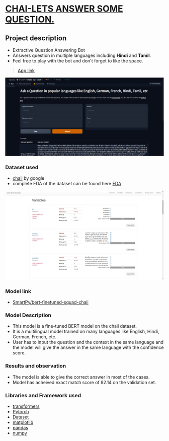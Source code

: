 # <U>**CHAI-LETS ANSWER SOME QUESTION.**</U>

## Project description
- Extractive Question Answering Bot
- Answers question in multiple languages including **Hindi** and **Tamil**.
- Feel free to play with the bot and don't forget to like the space.
> [App link](https://huggingface.co/spaces/SmartPy/chaii-qa-task)

![Screenshot](./images/app.gif)


### Dataset used 
- [chaii](https://www.kaggle.com/c/chaii-hindi-and-tamil-question-answering) by google
- complete EDA of the dataset can be found here [EDA](https://chaii-eda.netlify.app/)

![Screenshot](images/EDA.png)

### Model link
- [SmartPy/bert-finetuned-squad-chaii](https://huggingface.co/SmartPy/bert-finetuned-squad-chaii)

### Model Description
- This model is a fine-tuned BERT model on the chaii dataset.
- It is a multilingual model trained on many languages like English, Hindi, German, French, etc.
- User has to input the question and the context in the same language and the model will give the answer in the same language with the confidence score.
  
### Results and observation
- The model is able to give the correct answer in most of the cases.
- Model has acheived exact match score of 82.14 on the validation set.

### Libraries and Framework used
- [transformers](https://huggingface.co/)
- [Pytorch](https://pytorch.org/)
- [Dataset](https://huggingface.co/docs/datasets/)
- [matplotlib](https://matplotlib.org/)
- [pandas](https://pandas.pydata.org/)
- [numpy](https://numpy.org/)
